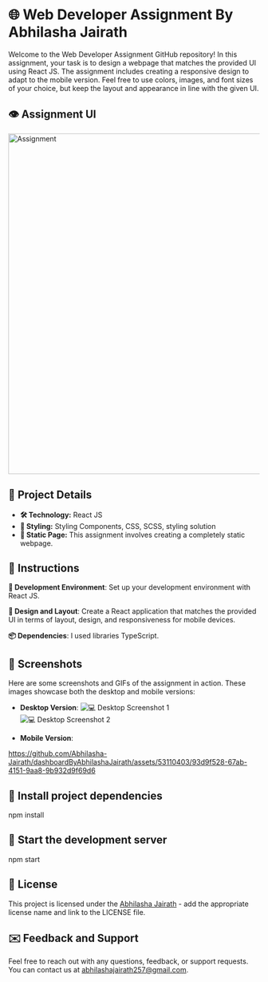 # 🌐 Web Developer Assignment By Abhilasha Jairath

Welcome to the Web Developer Assignment GitHub repository! In this assignment, your task is to design a webpage that matches the provided UI using React JS. The assignment includes creating a responsive design to adapt to the mobile version. Feel free to use colors, images, and font sizes of your choice, but keep the layout and appearance in line with the given UI.

## 👁️ Assignment UI 
<img width="682" alt="Assignment" src="https://github.com/Abhilasha-Jairath/dashboardByAbhilashaJairath/assets/53110403/054a3fbb-8294-4855-83b8-aae5bae0cc09">

## 📂 Project Details

- **🛠️ Technology:** React JS
- **💅 Styling:** Styling Components, CSS, SCSS, styling solution
- **📃 Static Page:** This assignment involves creating a completely static webpage.

## 📜 Instructions
**🔨 Development Environment**: Set up your development environment with React JS.

**🎨 Design and Layout**: Create a React application that matches the provided UI in terms of layout, design, and responsiveness for mobile devices.

**📦 Dependencies**: I used libraries TypeScript.

## 📸 Screenshots

Here are some screenshots and GIFs of the assignment in action. These images showcase both the desktop and mobile versions:

- **Desktop Version**: ![💻 Desktop Screenshot 1](https://github.com/Abhilasha-Jairath/dashboardByAbhilashaJairath/assets/53110403/cf96eae5-4421-41ca-99d0-bc781238bf6c)
![💻 Desktop Screenshot 2](https://github.com/Abhilasha-Jairath/dashboardByAbhilashaJairath/assets/53110403/a8a5cfdd-025b-4cf6-bb08-99be4177997c)

- **Mobile Version**: 

https://github.com/Abhilasha-Jairath/dashboardByAbhilashaJairath/assets/53110403/93d9f528-67ab-4151-9aa8-9b932d9f69d6



## 🚀 Install project dependencies
npm install

## 🏁 Start the development server
npm start

## 📄 License

This project is licensed under the [Abhilasha Jairath](LICENSE.md) - add the appropriate license name and link to the LICENSE file.

## ✉️ Feedback and Support

Feel free to reach out with any questions, feedback, or support requests. You can contact us at [abhilashajairath257@gmail.com](mailto:abhilashajairath257@gmail.com).
